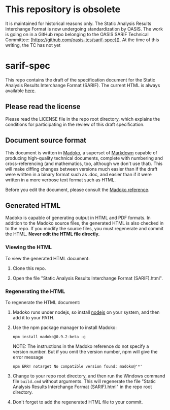 # **This repository is obsolete**

It is maintained for historical reasons only. The Static Analysis Results Interchange Format is now undergoing standardization by OASIS. The work is going on in a GitHub repo belonging to the OASIS SARIF Technical Committee: [https://github.com/oasis-tcs/sarif-spec](). At the time of this writing, the TC has not yet 

# sarif-spec

This repo contains the draft of the specification document for the Static Analysis Results Interchange Format (SARIF).
The current HTML is always available [here](https://rawgit.com/sarif-standard/sarif-spec/master/Static%20Analysis%20Results%20Interchange%20Format%20(SARIF).html).

## Please read the license

Please read the LICENSE file in the repo root directory, which explains the conditions for participating in the review of this draft specification.

## Document source format

This document is written in [Madoko](https://www.madoko.net/),
a superset of [Markdown](http://daringfireball.net/projects/markdown/)
capable of producing high-quality technical documents,
complete with numbering and cross-referencing
(and mathematics, too, although we don't use that).
This will make diffing changes between versions much easier than if the draft were written in
a binary format such as .doc,
and easier than if it were written in a more verbose text format such as HTML.

Before you edit the document, please consult the
[Madoko reference](http://research.microsoft.com/en-us/um/people/daan/madoko/doc/reference.html).

## Generated HTML

Madoko is capable of generating output in HTML and PDF formats.
In addition to the Madoko source files, the generated HTML is also checked in to the repo.
If you modify the source files, you must regenerate and commit the HTML.
**Never edit the HTML file directly.**

### Viewing the HTML

To view the generated HTML document:

1. Clone this repo.

1. Open the file "Static Analysis Results Interchange Format (SARIF).html".

### Regenerating the HTML

To regenerate the HTML document:

1. Madoko runs under nodejs, so install [nodejs](http://nodejs.org/) on your system, and then add it to your PATH.

1. Use the npm package manager to install Madoko:

    `npm install madoko@0.9.2-beta -g`

    NOTE: The instructions in the Madoko reference do not specify a version number. But if you omit the version number, npm will give the error message

    `npm ERR! notarget No compatible version found: madoko@'*'`

1. Change to your repo root directory, and then run the Windows command file `build.cmd` without arguments. This will regenerate the file "Static Analysis Results Interchange Format (SARIF).html" in the repo root directory.

1. Don't forget to add the regenerated HTML file to your commit.

